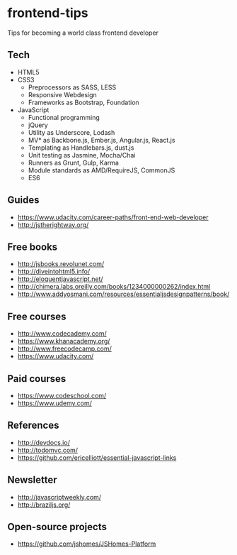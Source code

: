 # frontend-tips
Tips for becoming a world class frontend developer

## Tech
* HTML5
* CSS3
  * Preprocessors as SASS, LESS
  * Responsive Webdesign
  * Frameworks as Bootstrap, Foundation
* JavaScript
  * Functional programming
  * jQuery
  * Utility as Underscore, Lodash
  * MV* as Backbone.js, Ember.js, Angular.js, React.js
  * Templating as Handlebars.js, dust.js
  * Unit testing as Jasmine, Mocha/Chai
  * Runners as Grunt, Gulp, Karma
  * Module standards as AMD/RequireJS, CommonJS
  * ES6

## Guides
* https://www.udacity.com/career-paths/front-end-web-developer
* http://jstherightway.org/

## Free books
* http://jsbooks.revolunet.com/
* http://diveintohtml5.info/
* http://eloquentjavascript.net/
* http://chimera.labs.oreilly.com/books/1234000000262/index.html
* http://www.addyosmani.com/resources/essentialjsdesignpatterns/book/

## Free courses
* http://www.codecademy.com/
* https://www.khanacademy.org/
* http://www.freecodecamp.com/
* https://www.udacity.com/

## Paid courses
* https://www.codeschool.com/
* https://www.udemy.com/

## References
* http://devdocs.io/
* http://todomvc.com/
* https://github.com/ericelliott/essential-javascript-links

## Newsletter
* http://javascriptweekly.com/
* http://braziljs.org/

## Open-source projects
* https://github.com/jshomes/JSHomes-Platform
